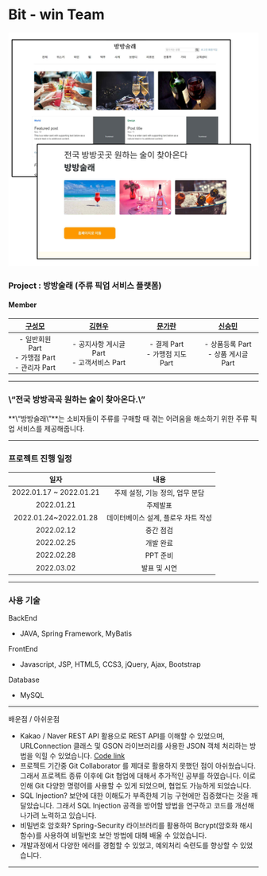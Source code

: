 # Bit - win Team

<img src="https://github.com/gusm96/bitwin-bangbang/blob/main/image/image1.png" style="zoom:50%;" />

### Project : 방방술래 (주류 픽업 서비스 플랫폼)

#### Member

|          [구성모](https://github.com/gusm96)          |      [김현우](https://github.com/wmrwmr)      | [문가란](https://github.com/lililights) |  [신승민](https://github.com/siner44)   |
| :---------------------------------------------------: | :-------------------------------------------: | :-------------------------------------: | :-------------------------------------: |
| - 일반회원 Part<br />- 가맹점 Part<br />- 관리자 Part | - 공지사항 게시글 Part<br />- 고객서비스 Part |   - 결제 Part<br />- 가맹점 지도 Part   | - 상품등록 Part<br />- 상품 게시글 Part |

------

### \“전국 방방곡곡 원하는 술이 찾아온다.\”

**\“방방술래\”**는 소비자들이 주류를 구매할 때 겪는 어려움을 해소하기 위한 주류 픽업 서비스를 제공해줍니다.

------

### 프로젝트 진행 일정

|          일자           |                내용                 |
| :---------------------: | :---------------------------------: |
| 2022.01.17 ~ 2022.01.21 |   주제 설정, 기능 정의, 업무 분담   |
|       2022.01.21        |              주제발표               |
|  2022.01.24~2022.01.28  | 데이터베이스 설계, 플로우 차트 작성 |
|       2022.02.12        |              중간 점검              |
|       2022.02.25        |              개발 완료              |
|       2022.02.28        |              PPT 준비               |
|       2022.03.02        |            발표 및 시연             |

------

### 사용 기술 

BackEnd

- JAVA, Spring Framework, MyBatis

FrontEnd

- Javascript, JSP, HTML5, CCS3, jQuery, Ajax, Bootstrap

Database

- MySQL

------

배운점 / 아쉬운점

- Kakao / Naver REST API 활용으로 REST API를 이해할 수 있었으며, URLConnection 클래스 및 GSON 라이브러리를 사용한 JSON 객체 처리하는 방법을 익힐 수 있었습니다. 
  [Code link](https://github.com/gusm96/bitwin-bangbang/blob/main/BangBang/src/main/java/com/bitwin/bangbang/member/service/MemberLoginService.java)
- 프로젝트 기간중 Git Collaborator 를 제대로 활용하지 못했던 점이 아쉬웠습니다. 그래서 프로젝트 종류 이후에 Git 협업에 대해서 추가적인 공부를 하였습니다. 이로 인해 Git 다양한 명령어를 사용할 수 있게 되었으며, 협업도 가능하게 되었습니다.
- SQL Injection?
  보안에 대한 이해도가 부족한체 기능 구현에만 집중했다는 것을 깨달았습니다. 그래서 SQL Injection 공격을 방어할 방법을 연구하고 코드를 개선해 나가려 노력하고 있습니다. 
- 비밀번호 암호화?
  Spring-Security 라이브러리를 활용하여 Bcrypt(암호화 해시함수)를 사용하여 비밀번호 보안 방법에 대해 배울 수 있었습니다.
- 개발과정에서 다양한 에러를 경험할 수 있었고, 예외처리 숙련도를 향상할 수 있었습니다.

------

